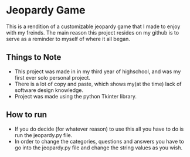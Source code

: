 # Jeopardy Game
This is a rendition of a customizable jeopardy game that I made to enjoy with my freinds.
The main reason this project resides on my github is to serve as a reminder to myself of where it all began.

## Things to Note
* This project was made in in my third year of highschool, and was my first ever solo personal project.
* There is a lot of copy and paste, which shows my(at the time) lack of software design knowledge.
* Project was made using the python Tkinter library.

## How to run
* If you do decide (for whatever reason) to use this all you have to do is run the jeopardy.py file.
* In order to change the categories, questions and answers you have to go into the jeopardy.py file and change the string values as you wish.

